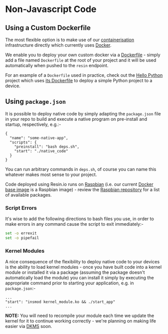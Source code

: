 # Non-Javascript Code

## Using a Custom Dockerfile

The most flexible option is to make use of our [containerisation][container]
infrastructure directly which currently uses [Docker][docker].

We enable you to deploy your own custom docker via a [Dockerfile][Dockerfile] -
simply add a file named `Dockerfile` at the root of your project and it will be
used automatically when pushed to the `resin` endpoint.

For an example of a `Dockerfile` used in practice, check out the
[Hello Python][hello-python] project which uses
[its Dockerfile][hello-dockerfile] to deploy a simple Python project to a
device.

## Using `package.json`

It is possible to deploy native code by simply adapting the `package.json` file
in your repo to build and execute a native program on pre-install and startup,
respectively, e.g.:-

```
{
  "name": "some-native-app",
  "scripts": {
    "preinstall": "bash deps.sh",
    "start": "./native_code"
  }
}
```

You can run arbitrary commands in `deps.sh`, of course you can name this
whatever makes most sense to your project.

Code deployed using Resin.io runs on [Raspbian][raspbian] (i.e. our current
[Docker][docker] [base image][base_image] is a Raspbian image) - review
the [Raspbian repository][raspbian_repo] for a list of available packages.

### Script Errors

It's wise to add the following directions to bash files you use, in order to
make errors in any command cause the script to exit immediately:-

```bash
set -o errexit
set -o pipefail
```

### Kernel Modules

A nice consequence of the flexibility to deploy native code to your devices is
the ability to load kernel modules - once you have built code into a kernel
module or installed it via a package (assuming the package doesn't automatically
load the module) you can install it simply by executing the appropriate command
prior to starting your application, e.g. in `package.json`:-

```
...
"start": "insmod kernel_module.ko && ./start_app"
...
```

__NOTE:__ You will need to recompile your module each time we update the kernel
for it to continue working correctly - we're planning on making life easier via
[DKMS][dkms] soon.


[raspbian]:http://www.raspbian.org/
[modprobe]:http://en.wikipedia.org/wiki/Modprobe
[dkms]:http://en.wikipedia.org/wiki/Dynamic_Kernel_Module_Support

[Dockerfile]:https://docs.docker.com/reference/builder/
[container]:https://wiki.archlinux.org/index.php/Linux_Containers
[docker]:http://docker.io
[hello-python]:https://github.com/alexandrosm/hello-python
[example-dockerfile]:https://github.com/alexandrosm/hello-python
[hello-dockerfile]:https://github.com/alexandrosm/hello-python/blob/master/Dockerfile
[base_image]:https://docs.docker.com/terms/image/#base-image-def
[raspbian_repo]:http://www.raspbian.org/RaspbianRepository
